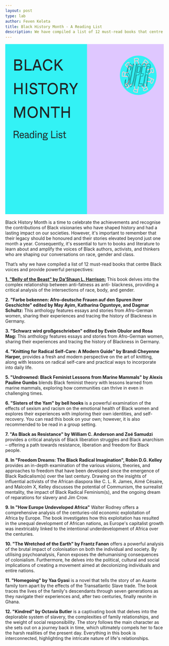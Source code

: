 ```yaml
---
layout: post
type: lab
author: Feven Keleta
title: Black History Month - A Reading List
description: We have compiled a list of 12 must-read books that centre Black voices and provide powerful perspectives
---
```



<img src="/assets/img/blog/bhm reading list small.png" alt="Das Bild zeigt ein rosa und türksifarbenen Kasten mit dem SUPERRR Lab Logo oben rechts, auf der linken Seite steht geschrieben Black History Month Reading List" width="540" height="540">

<p>
Black History Month is a time to celebrate the achievements and recognise the contributions of Black visionaries who have shaped history and had a lasting impact on our societies. However, it's important to remember that their legacy should be honoured and their stories elevated beyond just one month a year. Consequently, it's essential to turn to books and literature to learn about and amplify the voices of Black authors, activists, and thinkers who are shaping our conversations on race, gender and class.</p>
  
<p>That’s why we have compiled a list of 12 must-read books that centre Black voices and provide powerful perspectives:</p>

<p>
<b><a href="https://dashaunharrison.com/shop/belly-of-the-beast/">1. "Belly of the Beast" by Da’Shaun L. Harrison:</a></b>
This book delves into the complex relationship between anti-fatness as anti- blackness, providing a critical analysis of the intersections of race, body, and gender.</p>

<p>
<b>2. "Farbe bekennen: Afro-deutsche Frauen auf den Spuren ihrer Geschichte"
edited by May Ayim, Katharina Oguntoye, and Dagmar Schultz:</b>
This anthology features essays and stories from Afro-German women, sharing their experiences and tracing the history of Blackness in Germany.
</p>

<p>
<b>3. "Schwarz wird großgeschrieben" edited by Evein Obulor and Rosa Mag:</b>
This anthology features essays and stories from Afro-German women, sharing their experiences and tracing the history of Blackness in Germany.
</p>

<p>
<b>4. "Knitting for Radical Self-Care: A Modern Guide" by Brandi Cheyenne Harper,</b>
provides a fresh and modern perspective on the art of knitting, along with lessons on radical self-care and practical ways to incorporate into daily life.</p>

<p>
<b>5. "Undrowned: Black Feminist Lessons from Marine Mammals" by Alexis Pauline Gumbs</b>
blends Black feminist theory with lessons learned from marine mammals, exploring how communities can thrive in even in challenging times.</p>

<p>
<b>6. "Sisters of the Yam" by bell hooks</b>
is a powerful examination of the effects of sexism and racism on the emotional health of Black women and explores their experiences with imploring their own identities, and self-recovery. You can read this book on your own; however, it is also recommended to be read in a group setting.</p>

<p>
<b>7. "As Black as Resistance" by William C. Anderson and Zoé Samudzi </b>
provides a critical analysis of Black liberation struggles and Black anarchism – offering a path towards resistance, liberation and freedom for Black people.</p>

<p>
<b>8. In "Freedom Dreams: The Black Radical Imagination", Robin D.G. Kelley</b>
provides an in-depth examination of the various visions, theories, and approaches to freedom that have been developed since the emergence of Black Radicalism(s) over the last century. Drawing on the insights of influential activists of the African diaspora like C. L. R. James, Aimé Césaire, and Malcolm X, Kelley discusses the potential of Communism, the surrealist mentality, the impact of Black Radical Feminism(s), and the ongoing dream of reparations for slavery and Jim Crow.</p>

<p>
<b>9. In "How Europe Undeveloped Africa"</b>
Walter Rodney offers a comprehensive analysis of the centuries-old economic exploitation of Africa by Europe. The book investigates how this exploitation has resulted in the unequal development of African nations, as Europe's capitalist growth was inextricably linked to the intentional underdevelopment of Africa over the centuries.</p>

<p>
<b>10. "The Wretched of the Earth" by Frantz Fanon</b>
offers a powerful analysis of the brutal impact of colonisation on both the individual and society. By utilising psychoanalysis, Fanon exposes the dehumanising consequences of colonialism. Furthermore, he delves into the political, cultural and social implications of creating a movement aimed at decolonizing individuals and entire nations.</p>

<p>
<b>11. "Homegoing" by Yaa Gyasi</b>
is a novel that tells the story of an Asante family torn apart by the effects of the Transatlantic Slave trade. The book traces the lives of the family's descendants through seven generations as they navigate their experiences and, after two centuries, finally reunite in Ghana.</p>

<p>
<b>12. "Kindred" by Octavia Butler</b>
is a captivating book that delves into the deplorable system of slavery, the complexities of family relationships, and the weight of social responsibility. The story follows the main character as she sets out on a journey back in time, which ultimately compels her to face the harsh realities of the present day. Everything in this book is interconnected, highlighting the intricate nature of life's relationships.</p>
